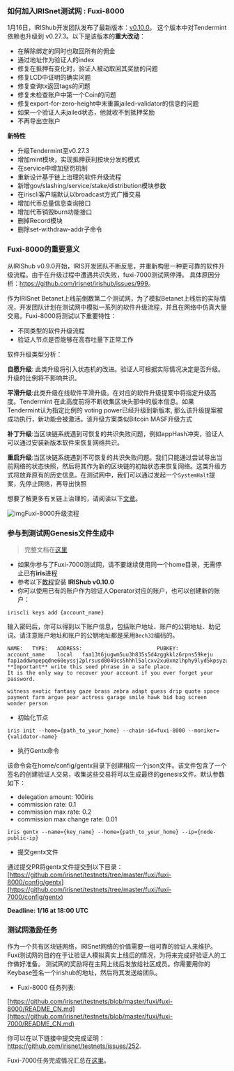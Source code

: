 ### 如何加入IRISnet测试网 : Fuxi-8000

1月16日，IRIShub开发团队发布了最新版本：[v0.10.0](https://github.com/irisnet/irishub/releases/tag/v0.10.0)。 这个版本中对Tendermint依赖也升级到 v0.27.3。以下是该版本的**重大改动**：

- 在解除绑定的同时也取回所有的佣金
- 通过地址作为验证人的index
- 修复在抵押有变化时，验证人被动取回其奖励的问题
- 修复LCD中证明的确实问题
- 修复查询tx返回tags的问题
- 修复未检查账户中第一个Coin的问题
- 修复export-for-zero-height中未重置jailed-validator的信息的问题
- 如果一个验证人未jailed状态，他就收不到抵押奖励
- 不再导出空账户

**新特性**

- 升级Tendermint至v0.27.3
- 增加mint模块，实现抵押获利按块分发的模式
- 在service中增加惩罚机制
- 重新设计基于链上治理的软件升级流程
- 新增gov/slashing/service/stake/distribution模块参数
- 在iriscli客户端默认以broadcast方式广播交易
- 增加代币总量信息查询接口
- 增加代币销毁burn功能接口
- 删掉Record模块
- 删除set-withdraw-addr子命令

### Fuxi-8000的重要意义

从IRIShub v0.9.0开始，IRIS开发团队不断反思，并重新构思一种更可靠的软件升级流程。由于在升级过程中遭遇共识失败，fuxi-7000测试网停滞。
具体原因分析：<https://github.com/irisnet/irishub/issues/999>。

作为IRISnet Betanet上线前倒数第二个测试网，为了模拟Betanet上线后的实际情况，开发团队计划在测试网中模拟一系列的软件升级流程，并且在网络中仿真大量交易。Fuxi-8000将测试以下重要特性：

- 不同类型的软件升级流程
- 验证人节点是否能够在高吞吐量下正常工作

软件升级类型分析：

**自愿升级**: 此类升级将引入状态机的改进。验证人可根据实际情况决定是否升级。升级的比例将不影响共识。

**平滑升级**:此类升级在线软件平滑升级。在对应的软件升级提案中将指定升级高度。Tendermint 在此高度前将不断收集区块头部中的版本信息。如果Tendermint认为指定比例的 voting power已经升级到新版本, 那么该升级提案被成功执行，新功能会被激活。该升级方案类似Bitcoin MASF升级方式

**补丁升级**:当区块链系统遇到可恢复的共识失败问题，例如appHash冲突，验证人可以通过安装新版本软件来恢复网络共识。

**重启升级**:当区块链系统遇到不可恢复的共识失败问题。我们只能通过尝试导出当前网络的状态快照，然后将其作为新的区块链的初始状态来恢复网络。这类升级方式将放弃原有的历史信息。在测试网中，我们可以通过发起一个`SystemHalt`提案，先停止网络，再导出快照

想要了解更多有关链上治理的，请阅读以下[文章](https://www.irisnet.org/docs/features/governance.html)。

![img](https://cdn-images-1.medium.com/max/1600/1*_FcyYLdkVVQjRSubxTu0vg.png)Fuxi-8000升级流程

### 参与到测试网Genesis文件生成中

> 完整文档在[这里](https://github.com/irisnet/testnets/blob/master/fuxi/docs_CN/Genesis-generation.md)

- 如果你参与了Fuxi-7000测试网，请不要继续使用同一个home目录，无需停止已有**iris**进程
- 参考以下[教程](https://github.com/irisnet/irishub/blob/master/docs/get-started/Install-the-Software.md)安装 **IRIShub v0.10.0**
- 你可以使用已有的账户作为验证人Operator对应的账户，也可以创建新的账户：

```
iriscli keys add {account_name}
```

输入密码后，你可以得到以下账户信息，包括账户地址、账户的公钥地址、助记词。请注意账户地址和账户的公钥地址都是采用`Bech32`编码的。

```
NAME:	TYPE:	ADDRESS:						PUBKEY:
account_name	local	faa13t6jugwm5uu3h835s5d4zggkklz6rpns59keju	fap1addwnpepqdne60eyssj2plrsusd8049cs5hhhl5alcxv2xu0xmzlhphy9lyd5kpsyzu
**Important** write this seed phrase in a safe place.
It is the only way to recover your account if you ever forget your password.
```

```
witness exotic fantasy gaze brass zebra adapt guess drip quote space payment farm argue pear actress garage smile hawk bid bag screen wonder person
```

- 初始化节点

```
iris init --home={path_to_your_home} --chain-id=fuxi-8000 --moniker={validator-name}
```

- 执行Gentx命令

该命令会在home/config/gentx目录下创建相应一个json文件。该文件包含了一个签名的创建验证人交易，收集这些交易将可以生成最终的genesis文件。默认参数如下：

- delegation amount: 100iris
- commission rate: 0.1
- commission max rate: 0.2
- commission max change rate: 0.01

```
iris gentx --name={key_name} --home={path_to_your_home} --ip={node-public-ip}
```

- 提交gentx文件

通过提交PR将gentx文件提交到以下目录：[https://github.com/irisnet/testnets/tree/master/fuxi/fuxi-8000/config/gentx](https://github.com/irisnet/testnets/tree/master/fuxi/fuxi-7000/config/gentx)

**Deadline: 1/16 at 18:00 UTC**

### 测试网激励任务

作为一个共有区块链网络，IRISnet网络的价值需要一组可靠的验证人来维护。Fuxi测试网的目的在于让验证人模拟真实上线后的情况，为将来完成好验证人的工作做好准备。 测试网的奖励将在主网上线后发放给社区成员。你需要用你的Keybase签名一个irishub的地址，然后将其发送给团队。

- Fuxi-8000 任务列表:

[https://github.com/irisnet/testnets/blob/master/fuxi/fuxi-8000/README_CN.md](https://github.com/irisnet/testnets/blob/master/fuxi/fuxi-7000/README_CN.md)

你可以在以下链接中提交完成证明：https://github.com/irisnet/testnets/issues/252.

Fuxi-7000任务完成情况汇总在[这里](https://github.com/irisnet/testnets/issues/251)。
